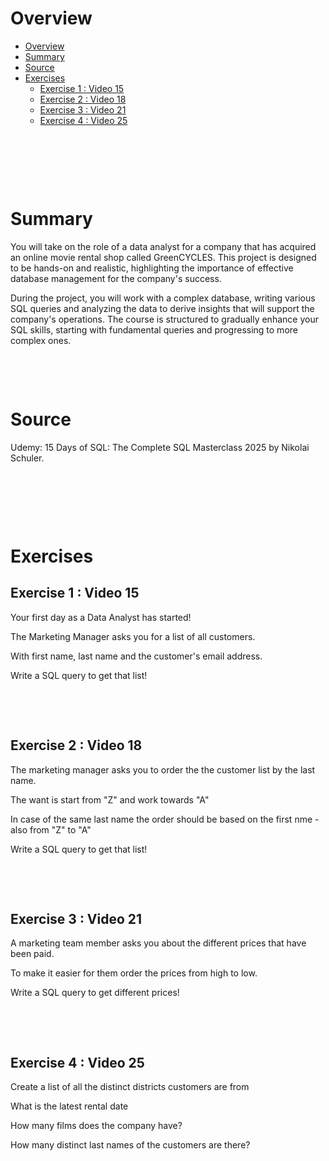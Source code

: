 # Overview

- [Overview](#overview)
- [Summary](#summary)
- [Source](#source)
- [Exercises](#exercises)
  - [Exercise 1 : Video 15](#exercise-1--video-15)
  - [Exercise 2 : Video 18](#exercise-2--video-18)
  - [Exercise 3 : Video 21](#exercise-3--video-21)
  - [Exercise 4 : Video 25](#exercise-4--video-25)

&nbsp;

&nbsp;

&nbsp;

# Summary

You will take on the role of a data analyst for a company that has acquired an online movie rental shop called GreenCYCLES. This project is designed to be hands-on and realistic, highlighting the importance of effective database management for the company's success.

During the project, you will work with a complex database, writing various SQL queries and analyzing the data to derive insights that will support the company's operations. The course is structured to gradually enhance your SQL skills, starting with fundamental queries and progressing to more complex ones.

&nbsp;

&nbsp;

# Source

Udemy: 15 Days of SQL: The Complete SQL Masterclass 2025 by Nikolai Schuler.

&nbsp;

&nbsp;

&nbsp;

# Exercises

## Exercise 1 : Video 15

Your first day as a Data Analyst has started!

The Marketing Manager asks you for a list of all customers.

With first name, last name and the customer's email address.

Write a SQL query to get that list!

&nbsp;

&nbsp;

## Exercise 2 : Video 18

The marketing manager asks you to order the the customer list by the last name.

The want is start from "Z" and work towards "A"

In case of the same last name the order should be based on the first nme - also from "Z" to "A"

Write a SQL query to get that list!

&nbsp;

&nbsp;

## Exercise 3 : Video 21

A marketing team member asks you about the different prices that have been paid.

To make it easier for them order the prices from high to low.

Write a SQL query to get different prices!

&nbsp;

&nbsp;

## Exercise 4 : Video 25

Create a list of all the distinct districts customers are from

What is the latest rental date

How many films does the company have?

How many distinct last names of the customers are there?

&nbsp;

&nbsp;

&nbsp;

&nbsp;

&nbsp;

&nbsp;

&nbsp;

&nbsp;

&nbsp;

&nbsp;

&nbsp;

&nbsp;

&nbsp;

&nbsp;
